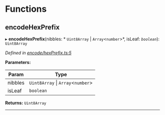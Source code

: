 

# Functions

<a id="encodehexprefix"></a>

##  encodeHexPrefix

▸ **encodeHexPrefix**(nibbles: * `Uint8Array` &#124; `Array`<`number`>*, isLeaf: *`boolean`*): `Uint8Array`

*Defined in [encode/hexPrefix.ts:5](https://github.com/polkadot-js/common/blob/0ddac0a/packages/trie-hash/src/encode/hexPrefix.ts#L5)*

**Parameters:**

| Param | Type |
| ------ | ------ |
| nibbles |  `Uint8Array` &#124; `Array`<`number`>|
| isLeaf | `boolean` |

**Returns:** `Uint8Array`

___

